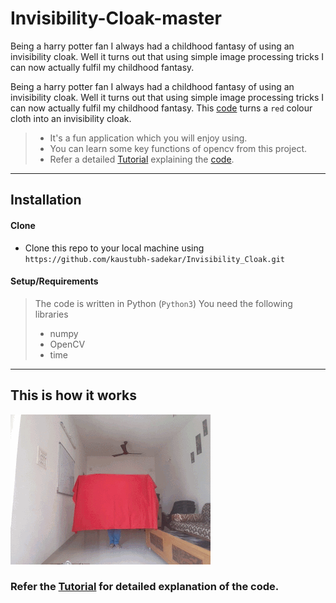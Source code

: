 # Invisibility-Cloak-master
Being a harry potter fan I always had a childhood fantasy of using an invisibility cloak. Well it turns out that  using simple image processing tricks I can now actually fulfil my childhood fantasy. 

Being a harry potter fan I always had a childhood fantasy of using an invisibility cloak. Well it turns out that 
using simple image processing tricks I can now actually fulfil my childhood fantasy. 
This [code](AR_invisibility_Cloak.py) turns a `red` colour cloth into an invisibility cloak.

>- It's a fun application which you will enjoy using.
>- You can learn some key functions of opencv from this project. 
>- Refer a detailed [Tutorial](Tutorial.md) explaining the [code](AR_invisibility_Cloak.py).

---



## Installation

#### Clone

- Clone this repo to your local machine using `https://github.com/kaustubh-sadekar/Invisibility_Cloak.git`

#### Setup/Requirements

> The code is written in Python (`Python3`)
> You need the following libraries
> - numpy
> - OpenCV
> - time
---

##  This is how it works
![Recordit GIF](gif2.gif) 
### Refer the [Tutorial](Tutorial.md) for detailed explanation of the code.

